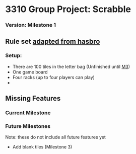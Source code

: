 # 3310 Group Project: Scrabble
### Version: Milestone 1

## Rule set [adapted from hasbro](https://scrabble.hasbro.com/en-us/rules)
### Setup:
- There are 100 tiles in the letter bag (Unfinished until [M3](#future-milestones))
- One game board
- Four racks (up to four players can play)
- 

## Missing Features
### Current Milestone
### Future Milestones 
Note: these do not include all future features yet
- Add blank tiles (Milestone 3)